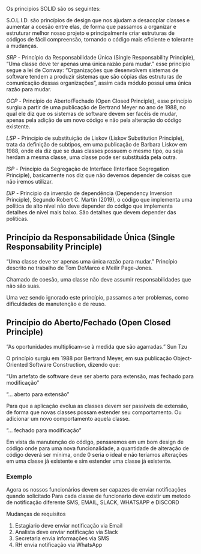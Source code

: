 Os principios SOLID são os seguintes:

S.O.L.I.D. são princípios de design que nos ajudam a desacoplar classes e aumentar a coesão entre elas, 
de forma que passamos a organizar e estruturar melhor nosso projeto e principalmente criar estruturas de códigos de fácil compreensão, 
tornando o código mais eficiente e tolerante a mudanças.

*SRP* - Princípio da Responsabilidade Única (Single Responsability Principle), 
“Uma classe deve ter apenas uma única razão para mudar.”
esse princípio segue a lei de Conway: “Organizações que desenvolvem sistemas de software tendem a produzir sistemas 
que são cópias das estruturas de comunicação dessas organizações”, assim cada módulo possui uma única razão para mudar.

*OCP* - Princípio do Aberto/Fechado (Open Closed Principle), esse princípio surgiu a partir de uma publicação de 
Bertrand Meyer no ano de 1988, no qual ele diz que os sistemas de software devem ser facéis de mudar, 
apenas pela adição de um novo código e não pela alteração do código existente.

*LSP* - Princípio de substituição de Liskov (Liskov Substitution Principle), trata da definição de subtipos, 
em uma publicação de Barbara Liskov em 1988, onde ela diz que se duas classes possuem o mesmo tipo, 
ou seja herdam a mesma classe, uma classe pode ser substituida pela outra.

*ISP* - Princípio da Segregação de Interface (Interface Segregation Principle), 
basicamente nos diz que não devemos depender de coisas que não iremos utilizar.

*DIP* - Princípio da inversão de dependência (Dependency Inversion Principle), Segundo Robert C. Martin (2019), 
o código que implementa uma política de alto nível não deve depender do código que implementa detalhes de nível mais baixo. 
São detalhes que devem depender das politícas.


## Princípio da Responsabilidade Única (Single Responsability Principle)

“Uma classe deve ter apenas uma única razão para mudar.”
Princípio descrito no trabalho de Tom DeMarco e Meilir Page-Jones.

Chamado de coesão, uma classe não deve assumir responsabilidades que não são suas.

Uma vez sendo ignorado este princípio, passamos a ter problemas, como dificuldades de manutenção e de reuso.

## Princípio do Aberto/Fechado (Open Closed Principle)
“As oportunidades multiplicam-se à medida que são agarradas.” Sun Tzu

O princípio surgiu em 1988 por Bertrand Meyer, em sua publicação Object-Oriented Software Construction, dizendo que:

“Um artefato de software deve ser aberto para extensão, mas fechado para modificação”

“… aberto para extensão”

Para que a aplicação evolua as classes devem ser passíveis de extensão, de forma que novas classes possam estender seu comportamento.
Ou adicionar um novo comportamento aquela classe.

“… fechado para modificação”

Em vista da manutenção do código, pensaremos em um bom design de código onde para uma nova funcionalidade,
a quantidade de alteração de código deverá ser mínima, onde 0 seria o ideal e não teríamos alterações em uma classe
já existente e sim estender uma classe já existente.
### Exemplo

Agora os nossos funcionários devem ser capazes de enviar notificações quando solicitado
Para cada classe de funcionario deve existir um metodo de notificação diferente
SMS, EMAIL, SLACK, WHATSAPP e DISCORD

Mudanças de requisitos

1. Estagiario deve enviar notificação via Email
2. Analista deve enviar notificação via Slack
3. Secretaria envia informações via SMS
4. RH envia notificação via WhatsApp 